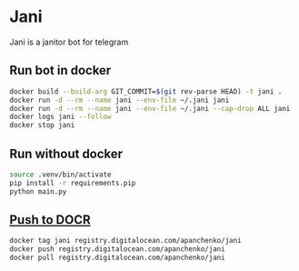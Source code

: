 # Jani

Jani is a janitor bot for telegram

## Run bot in docker

```bash
docker build --build-arg GIT_COMMIT=$(git rev-parse HEAD) -t jani .
docker run -d --rm --name jani --env-file ~/.jani jani
docker run -d --rm --name jani --env-file ~/.jani --cap-drop ALL jani
docker logs jani --follow
docker stop jani
```

## Run without docker

```bash
source .venv/bin/activate
pip install -r requirements.pip
python main.py
```

## [Push to DOCR](https://www.digitalocean.com/docs/container-registry/quickstart/)

```bash
docker tag jani registry.digitalocean.com/apanchenko/jani
docker push registry.digitalocean.com/apanchenko/jani
docker pull registry.digitalocean.com/apanchenko/jani
```
